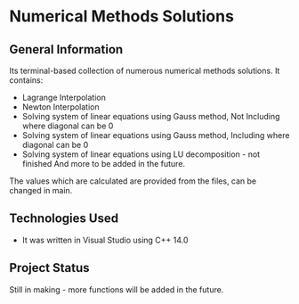 # Numerical Methods Solutions

## General Information
Its terminal-based collection of numerous numerical methods solutions.
It contains:
  - Lagrange Interpolation
  - Newton Interpolation
  - Solving system of linear equations using Gauss method, Not Including where diagonal can be 0
  - Solving system of linear equations using Gauss method, Including where diagonal can be 0
  - Solving system of linear equations using LU decomposition - not finished
And more to be added in the future.

The values which are calculated are provided from the files, can be changed in main.

## Technologies Used
- It was written in Visual Studio using C++ 14.0

## Project Status
Still in making - more functions will be added in the future. 
